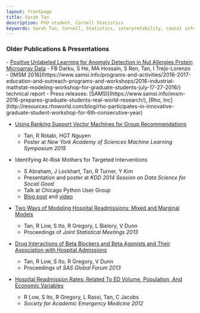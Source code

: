 ```yaml
---
layout: frontpage
title: Sarah Tan
description: PhD student, Cornell Statistics
keywords: Sarah Tan, Cornell, Statistics, interpretability, causal inference
---
```


<div class="row-fluid"><h3>Older Publications & Presentations</h3>
</div>
- <a class="paper" href="https://www.samsi.info/wp-content/uploads/2016/08/IMSM16_report.pdf">Positive Unlabeled Learning for Anomaly Detection in Nut Allergies Protein Microarray Data</a>
   - FB Darku, S He, MA Hossain, S Ren, Tan, I Trejo-Lorenzo
   - [IMSM 2016](https://www.samsi.info/programs-and-activities/2016-2017-education-and-outreach-programs-and-workshops/2016-industrial-mathstat-modeling-workshop-for-graduate-students-july-17-27-2016/) technical report
   - Press releases: [SAMSI](https://www.samsi.info/imsm-2016-prepares-graduate-students-real-world-research/), [Rho, Inc](http://resources.rhoworld.com/blog/rho-participates-in-innovative-graduate-student-workshop-for-6th-consecutive-year)

- <a class="paper" href="papers/nyas15.pdf">Using Ranking Support Vector Machines for Group Recommendations</a>
   - Tan, R Rotabi, HGT Nguyen
   - Poster at _New York Academy of Sciences Machine Learning Symposium 2015_

- <span id="paper">Identifying At-Risk Mothers for Targeted Interventions</span>
   - S Abraham, J Lockhart, Tan, R Turner, Y Kim 
   - Presentation and poster at _KDD 2014 Session on Data Science for Social Good_
   - Talk at Chicago Python User Group
   - [Blog post](https://dssg.uchicago.edu/2014/08/27/defining-the-undefinable-measuring-the-unmeasurable/) and [video](https://www.youtube.com/watch?v=AZhvzcxZFTM)

- <a class="paper" href="papers/jsm13.pdf">Two Ways of Modeling Hospital Readmissions: Mixed and Marginal Models</a>
   - Tan, R Low, S Ito, R Gregory, L Bielory, V Dunn
   - Proceedings of _Joint Statistical Meetings 2013_

- <a class="paper" href="http://support.sas.com/resources/papers/proceedings13/164-2013.pdf">Drug Interactions of Beta Blockers and Beta Agonists and Their Association with Hospital Admissions</a>
   - Tan, R Low, S Ito, R Gregory, V Dunn 
   - Proceedings of _SAS Global Forum 2013_

- <a class="paper" href="papers/saem12.pdf">Hospital Readmission Rates: Related To ED Volume, Population, And Economic Variables</a>
   - R Low, S Ito, R Gregory, L Rassi, Tan, C Jacobs 
   - _Society for Academic Emergency Medicine 2012_
